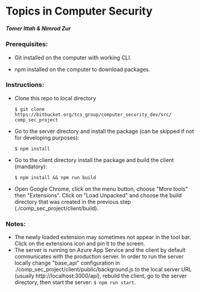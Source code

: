 # Topics in Computer Security

##### Tomer Ittah & Nimrod Zur

### Prerequisites:
- Git installed on the computer with working CLI.

- npm installed on the computer to download packages.


### Instructions:
- Clone this repo to local directory

  `$ git clone https://bitbucket.org/tcs_group/computer_security_dev/src/ comp_sec_project`

- Go to the server directory and install the package (can be skipped if not for developing purposes):

	`$ npm install`

- Go to the client directory install the package and build the client (mandatory):

	`$ npm install && npm run build`

- Open Google Chrome, click on the menu button, choose "More tools" then "Extensions". Click on "Load Unpacked" and choose the build directory that was created in the previous step (./comp_sec_project/client/build).

### Notes:
- The newly loaded extension may sometimes not appear in the tool bar. Click on the extensions icon and pin it to the screen.
- The server is running on Azure App Service and the client by default communicates with the production server. In order to run the server locally change "base_api" configuration in ./comp_sec_project/client/public/background.js to the local server URL (usually http://localhost:3000/api), rebuild the client, go to the server directory, then start the server:
`$ npm run start`.

